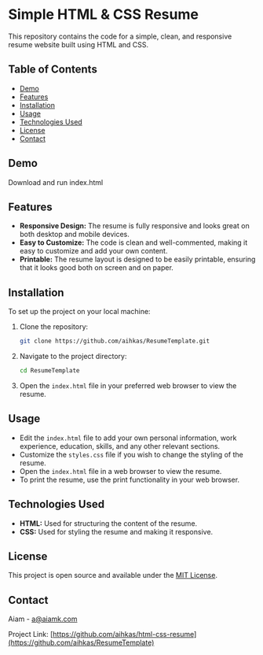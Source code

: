 # Simple HTML & CSS Resume

This repository contains the code for a simple, clean, and responsive resume website built using HTML and CSS.

## Table of Contents

- [Demo](#demo)
- [Features](#features)
- [Installation](#installation)
- [Usage](#usage)
- [Technologies Used](#technologies-used)
- [License](#license)
- [Contact](#contact)

## Demo

Download and run index.html

## Features

- **Responsive Design:** The resume is fully responsive and looks great on both desktop and mobile devices.
- **Easy to Customize:** The code is clean and well-commented, making it easy to customize and add your own content.
- **Printable:** The resume layout is designed to be easily printable, ensuring that it looks good both on screen and on paper.

## Installation

To set up the project on your local machine:

1. Clone the repository:
   ```sh
   git clone https://github.com/aihkas/ResumeTemplate.git
   ```

2. Navigate to the project directory:
   ```sh
   cd ResumeTemplate
   ```

3. Open the `index.html` file in your preferred web browser to view the resume.

## Usage

- Edit the `index.html` file to add your own personal information, work experience, education, skills, and any other relevant sections.
- Customize the `styles.css` file if you wish to change the styling of the resume.
- Open the `index.html` file in a web browser to view the resume. 
- To print the resume, use the print functionality in your web browser.

## Technologies Used

- **HTML:** Used for structuring the content of the resume.
- **CSS:** Used for styling the resume and making it responsive.

## License

This project is open source and available under the [MIT License](LICENSE).

## Contact

Aiam - [a@aiamk.com](mailto:a@aiamk.com)

Project Link: [https://github.com/aihkas/html-css-resume](https://github.com/aihkas/ResumeTemplate)

